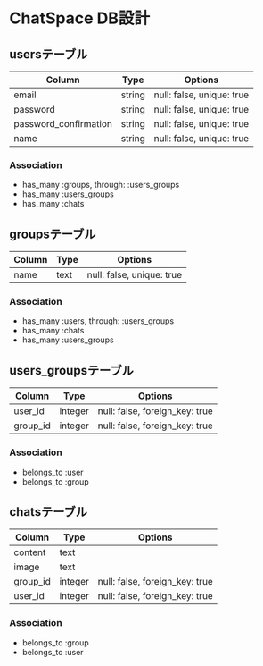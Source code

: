 # ChatSpace DB設計
## usersテーブル
|Column|Type|Options|
|------|----|-------|
|email|string|null: false, unique: true|
|password|string|null: false, unique: true|
|password_confirmation|string|null: false, unique: true|
|name|string|null: false, unique: true|
### Association
- has_many :groups,  through:  :users_groups
- has_many :users_groups
- has_many :chats

## groupsテーブル
|Column|Type|Options|
|------|----|-------|
|name|text|null: false, unique: true|
### Association
- has_many :users,  through:  :users_groups
- has_many :chats
- has_many :users_groups

## users_groupsテーブル
|Column|Type|Options|
|------|----|-------|
|user_id|integer|null: false, foreign_key: true|
|group_id|integer|null: false, foreign_key: true|
### Association
- belongs_to :user
- belongs_to :group

## chatsテーブル
|Column|Type|Options|
|------|----|-------|
|content|text|
|image|text|
|group_id|integer|null: false, foreign_key: true|
|user_id|integer|null: false, foreign_key: true|
### Association
- belongs_to :group
- belongs_to :user
